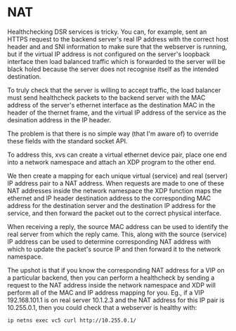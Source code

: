 # NAT

Healthchecking DSR services is tricky. You can, for example, sent an
HTTPS request to the backend server's real IP address with the correct
host header and and SNI information to make sure that the webserver is
running, but if the virtual IP address is not configured on the
server's loopback interface then load balanced traffic which is
forwarded to the server will be black holed because the server does
not recognise itself as the intended destination.

To truly check that the server is willing to accept traffic, the load
balancer must send healthcheck packets to the backend server with the
MAC address of the server's ethernet interface as the destination MAC
in the header of the thernet frame, and the virtual IP address of the
service as the desination address in the IP header.

The problem is that there is no simple way (that I'm aware of) to
override these fields with the standard socket API.

To address this, xvs can create a virtual ethernet device pair, place
one end into a network namespace and attach an XDP program to the
other end.

We then create a mapping for each unique virtual (service) and real
(server) IP address pair to a NAT address. When requests are made to
one of these NAT addresses inside the network namespace the XDP
function maps the ethernet and IP header destination address to the
corresponding MAC address for the destination server and the
destination IP address for the service, and then forward the packet
out to the correct physical interface.

When receiving a reply, the source MAC address can be used to identify
the real server from which the reply came. This, along with the source
(service) IP address can be used to determine corresponding NAT
address with which to update the packet's source IP and then forward
it to the network namespace.

The upshot is that if you know the corresponding NAT address for a VIP
on a particular backend, then you can perform a healthcheck by sending
a request to the NAT address inside the network namespace and XDP will
perform all of the MAC and IP address mapping for you. Eg., if a VIP
192.168.101.1 is on real server 10.1.2.3 and the NAT address for this
IP pair is 10.255.0.1, then you could check that a webserver is
healthy with:

`ip netns exec vc5 curl http://10.255.0.1/`
